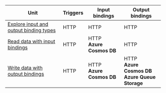 | Unit | Triggers | Input bindings | Output bindings |
|---|---|---|---|
| [Explore input and output binding types](../2-explore-input-and-output-binding-types-portal-lesson.yml) | HTTP | HTTP | HTTP |
| [Read data with input bindings](../4-read-data-with-input-bindings-portal-lesson.yml) | HTTP | HTTP<br/>**Azure Cosmos DB** | HTTP |
| [Write data with output bindings](../6-write-data-with-output-bindings-portal-lesson.yml) | HTTP | HTTP<br/>**Azure Cosmos DB** | HTTP<br/>**Azure Cosmos DB**<br/>**Azure Queue Storage** |
